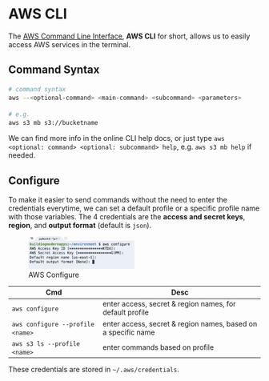 # AWS CLI

The [AWS Command Line Interface](https://docs.aws.amazon.com/cli/latest/userguide/cli-chap-welcome.html), **AWS CLI** for short, allows us to easily access AWS services in the terminal. 

## Command Syntax

```bash
# command syntax
aws --<optional-command> <main-command> <subcommand> <parameters>

# e.g.
aws s3 mb s3://bucketname
```

We can find more info in the online CLI help docs, or just type `aws <optional: command> <optional: subcommand> help`, e.g. `aws s3 mb help` if needed.

## Configure

To make it easier to send commands without the need to enter the credentials everytime, we can set a default profile or a specific profile name with those variables. The 4 credentials are the **access and secret keys**, **region**, and **output format** (default is `json`).

<figure>
  <img src="https://github.com/mapattacker/aws/blob/master/images/aws-cli1.png?raw=true" style="width:50%" />
  <figcaption>AWS Configure</figcaption>
</figure>

| Cmd | Desc |
|-|-|
| `aws configure` | enter access, secret & region names, for default profile |
| `aws configure --profile <name>` | enter access, secret & region names, based on a specific name |
| `aws s3 ls --profile <name>` | enter commands based on profile |

These credentials are stored in `~/.aws/credentials`.
 